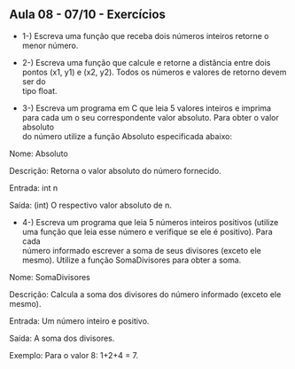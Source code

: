 ## Aula 08 - 07/10 - Exercícios

- 1-) Escreva	 uma função	 que	 receba	 dois	 números	inteiros	 retorne	 o	menor número.

- 2-) Escreva	uma	função	que	calcule e	retorne a	distância	entre	dois	pontos	(x1, y1)	e	 (x2, y2). Todos	os números	e	 valores	de	 retorno	devem	ser	do	
tipo	float.

- 3-) Escreva	 um	 programa	 em	 C	 que	 leia	 5	 valores	 inteiros	 e	 imprima	 para	cada	um	o	seu	correspondente	valor	absoluto.	Para	obter	o	valor	absoluto	
do	número	utilize	a	função	Absoluto especificada	abaixo:	

Nome:	Absoluto

Descrição:	Retorna	o	valor	absoluto	do	número	fornecido.	

Entrada:	int	n	

Saída:	(int)	O	respectivo	valor	absoluto	de	n.

- 4-) Escreva	um	programa	que	leia	5	números	inteiros	positivos	(utilize	uma função	 que	 leia	 esse	 número	 e	 verifique	 se	 ele	 é	 positivo).	 Para	 cada	
número	informado	escrever	a	soma	de	seus	divisores	(exceto	ele	mesmo).	
Utilize	a	função	SomaDivisores para obter	a soma.

Nome:	SomaDivisores	

Descrição:	Calcula	a	soma	dos	divisores	do	número	informado	(exceto	
ele	mesmo).	

Entrada:	Um	número	inteiro	e	positivo.	

Saída:	A	soma	dos	divisores.	

Exemplo:	Para	o	valor	8:	1+2+4	=	7.
